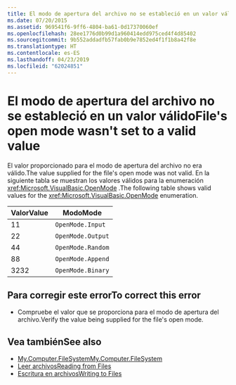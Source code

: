 ```yaml
---
title: El modo de apertura del archivo no se estableció en un valor válido
ms.date: 07/20/2015
ms.assetid: 969541f6-9ff6-4804-ba61-0d17370060ef
ms.openlocfilehash: 28ee1776d0b99d1a960414edd975ced4f4d85402
ms.sourcegitcommit: 9b552addadfb57fab0b9e7852ed4f1f1b8a42f8e
ms.translationtype: HT
ms.contentlocale: es-ES
ms.lasthandoff: 04/23/2019
ms.locfileid: "62024851"
---
```

# <a name="files-open-mode-wasnt-set-to-a-valid-value"></a><span data-ttu-id="77be4-102">El modo de apertura del archivo no se estableció en un valor válido</span><span class="sxs-lookup"><span data-stu-id="77be4-102">File's open mode wasn't set to a valid value</span></span>
<span data-ttu-id="77be4-103">El valor proporcionado para el modo de apertura del archivo no era válido.</span><span class="sxs-lookup"><span data-stu-id="77be4-103">The value supplied for the file's open mode was not valid.</span></span> <span data-ttu-id="77be4-104">En la siguiente tabla se muestran los valores válidos para la enumeración <xref:Microsoft.VisualBasic.OpenMode> .</span><span class="sxs-lookup"><span data-stu-id="77be4-104">The following table shows valid values for the <xref:Microsoft.VisualBasic.OpenMode> enumeration.</span></span>  
  
|<span data-ttu-id="77be4-105">Valor</span><span class="sxs-lookup"><span data-stu-id="77be4-105">Value</span></span>|<span data-ttu-id="77be4-106">Modo</span><span class="sxs-lookup"><span data-stu-id="77be4-106">Mode</span></span>|  
|-----------|----------|  
|<span data-ttu-id="77be4-107">1</span><span class="sxs-lookup"><span data-stu-id="77be4-107">1</span></span>|`OpenMode.Input`|  
|<span data-ttu-id="77be4-108">2</span><span class="sxs-lookup"><span data-stu-id="77be4-108">2</span></span>|`OpenMode.Output`|  
|<span data-ttu-id="77be4-109">4</span><span class="sxs-lookup"><span data-stu-id="77be4-109">4</span></span>|`OpenMode.Random`|  
|<span data-ttu-id="77be4-110">8</span><span class="sxs-lookup"><span data-stu-id="77be4-110">8</span></span>|`OpenMode.Append`|  
|<span data-ttu-id="77be4-111">32</span><span class="sxs-lookup"><span data-stu-id="77be4-111">32</span></span>|`OpenMode.Binary`|  
  
## <a name="to-correct-this-error"></a><span data-ttu-id="77be4-112">Para corregir este error</span><span class="sxs-lookup"><span data-stu-id="77be4-112">To correct this error</span></span>  
  
- <span data-ttu-id="77be4-113">Compruebe el valor que se proporciona para el modo de apertura del archivo.</span><span class="sxs-lookup"><span data-stu-id="77be4-113">Verify the value being supplied for the file's open mode.</span></span>  
  
## <a name="see-also"></a><span data-ttu-id="77be4-114">Vea también</span><span class="sxs-lookup"><span data-stu-id="77be4-114">See also</span></span>

- [<span data-ttu-id="77be4-115">My.Computer.FileSystem</span><span class="sxs-lookup"><span data-stu-id="77be4-115">My.Computer.FileSystem</span></span>](xref:Microsoft.VisualBasic.FileIO.FileSystem)
- [<span data-ttu-id="77be4-116">Leer archivos</span><span class="sxs-lookup"><span data-stu-id="77be4-116">Reading from Files</span></span>](../../visual-basic/developing-apps/programming/drives-directories-files/reading-from-files.md)
- [<span data-ttu-id="77be4-117">Escritura en archivos</span><span class="sxs-lookup"><span data-stu-id="77be4-117">Writing to Files</span></span>](../../visual-basic/developing-apps/programming/drives-directories-files/writing-to-files.md)
